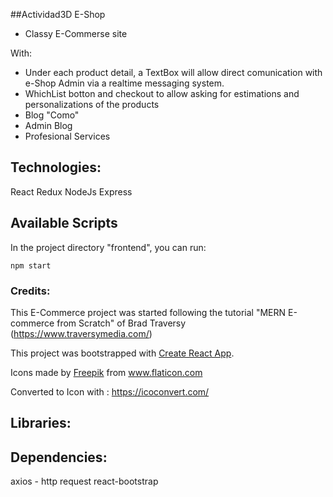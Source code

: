 ##Actividad3D E-Shop

- Classy E-Commerse site

With:

- Under each product detail, a TextBox will allow direct comunication with e-Shop Admin via a realtime messaging system.
- WhichList botton and checkout to allow asking for estimations and personalizations of the products
- Blog "Como"
- Admin Blog
- Profesional Services

## Technologies:

React
Redux
NodeJs
Express

## Available Scripts

In the project directory "frontend", you can run:

`npm start`

### Credits:

This E-Commerce project was started following the tutorial "MERN E-commerce from Scratch" of Brad Traversy (https://www.traversymedia.com/)

This project was bootstrapped with [Create React App](https://github.com/facebook/create-react-app).

Icons made by <a href="http://www.freepik.com/" title="Freepik">Freepik</a> from <a href="https://www.flaticon.com/" title="Flaticon"> www.flaticon.com</a>

Converted to Icon with : https://icoconvert.com/

## Libraries:

## Dependencies:

axios - http request
react-bootstrap
